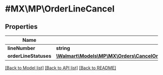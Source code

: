 # #MX\MP\OrderLineCancel

## Properties

Name | Type | Description | Notes
------------ | ------------- | ------------- | -------------
**lineNumber** | **string** |  | [optional]
**orderLineStatuses** | [**\Walmart\Models\MP\MX\Orders\CancelOrderLinesRequestOrderCancellationOrderLinesOrderLineInnerOrderLineStatuses**](CancelOrderLinesRequestOrderCancellationOrderLinesOrderLineInnerOrderLineStatuses.md) |  | [optional]


[[Back to Model list]](../) [[Back to API list]](../../Api/MX/MP) [[Back to README]](../../README.md)
